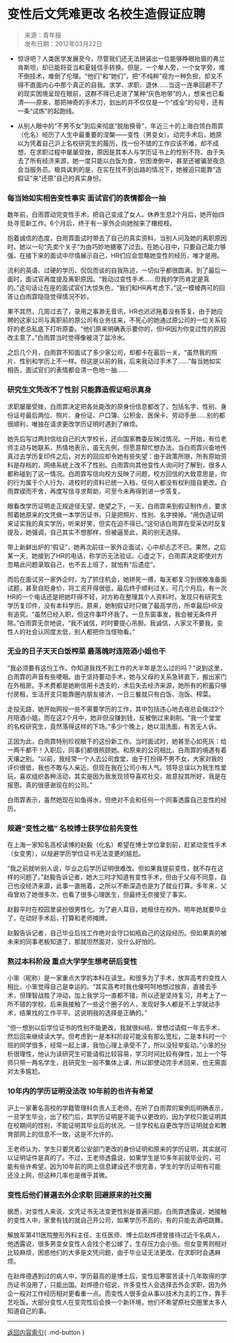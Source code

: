 <!-- https://edu.sina.com.cn/gaokao/2012-03-22/0928332046.shtml -->

# 变性后文凭难更改 名校生造假证应聘

> 来源：青年报  
> 发布日期：2012年03月22日

- 惊讶吧？人类医学发展至今，尽管我们还无法拼装出一位能够睁眼抬眉的弗兰肯斯坦，却已能将亚当和夏娃信手转换。但是，一个单人旁，一个女字旁，难不倒技术，难倒了伦理。“他们”和“她们”，把“不纯粹”视为一种负担，却又不得不直面内心中那个真正的自我。求学、求职、退休……当这一连串回避不了的现实困境呈现在眼前，这群不得已走进了某种“灰色地带”的人，想来也已看清——原来，那把神奇的手术刀，划出的并不仅仅是一个“成全”的句号，还有一条“试炼”的起跑线。

- 从别人眼中的“不男不女”到后来彻底“脱胎换骨”，年近三十的上海白领白雨霏（化名）经历了人生中最重要的涅槃——变性（男变女）。动完手术后，她原以为凭着自己沪上名校研究生的履历，找一份不错的工作应该不难，却不成想，在求职过程中屡屡受挫，原因是其本人与学历证书上的性别不符。由于失去了所有经济来源，她一度只能以白饭为食，穷困潦倒中，甚至还被骗至夜总会当服务员。极具讽刺的是，在实在找不到出路的情况下，她被迫只能靠“造假证”来“还原”自己的真实身份。

### 每当她如实相告变性事实 面试官们的表情都会一抽

数年前，白雨霏动完变性手术，把自己变成了女人。休养生息2个月后，她开始四处寻觅新工作。6个月后，终于有一家外企向她抛来了橄榄枝。

抱着诚信的态度，白雨霏面试时带去了自己的真实资料，当别人问及她的离职原因时，她以一句“先卖个关子”为由巧妙地搪塞了过去。在她心目中，只要自己能力够强，在接下来的面试中尽情展示自己，HR们应会忽略她变性的经历，唯才是用。

流利的英语、过硬的学历、侃侃而谈的自我陈述，一切似乎都很圆满。到了最后一面时，面试官再度提及离职原因。“我动过变性手术......但我的学历肯定是真的。”这句话让在座的面试官们大惊失色，“我们和HR再考虑下。”这一模棱两可的回答让白雨霏隐隐觉得情况不妙。

果不其然，几周过去了，录用之事渺无音讯，HR也迟迟拖着没有答复。由于她应聘的这家公司与离职前的原公司有业务往来，不死心的她通过原公司的一位关系较好的老总私底下打听原委。“他们原来明确表示要你的，但HR因为你变过性的原因改主意了。”白雨霏当时觉得像被浇了盆冷水。

之后几个月，白雨霏不知面试了多少家公司，却都卡在最后一关。“虽然我的照片、性别和学历上不一样。但这是以前的我，后来我动过手术了......”每当她如实相告，面试官们的表情都会清一色地一抽......

### 研究生文凭改不了性别 只能靠造假证昭示真身

求职屡屡受挫，白雨霏决定把各处能改的原身份信息都改了，包括名字、性别、身份证号最后两位、照片、身份证、户口簿、公积金、医保卡、劳动手册......别的都很顺利，唯独在请求更改学历证明时遇到了麻烦。

她先后写过两封信给自己的大学校长，还向国家教委反映过情况。一开始，有位老师主动与她联系，热情地表示，虽无先例，但愿意帮忙想办法。当白雨霏兴奋地传真过去学历复印件之后，对方的回应却令她有些失望：由于政策所限，所有原始资料是存档的，网络系统上改不了性别。白雨霏向其他变性人询问时了解到，很多人都称碰到了这一情况。白雨霏写信向校方反映了问题，校方回信的大致意思是，你的行为属于个人行为，进校时的资料已统一入档，任何人都没有权利擅自更改。白雨霏锲而不舍，再度写信寻求帮助，可至今未再得到进一步答复。

眼看改学历证明走正规途径无望，绝望之下，一天，白雨霏来到假证制作点，要求照着她原来的文凭做一本学历证书，只是把照片、性别、名字换掉。“用伪造证明来证实我的真实学历，听来好笑，但实在迫不得已。”这句话白雨霏在受采访时反复提及，她强调，自己其实不想那样，但被逼至此，真的别无选择。

带上新鲜出炉的“假证”，她再次前往一家外企面试，心中却忐忑不已。果然，之后某一天，她接到了HR的电话，称学历无法验证。心虚之下，白雨霏决定即使对方忽略此问题录取自己，也不去上班了，就怕有“后遗症”。

而后在面试另一家外企时，为了抓住机会，她拼死一搏，每天都复习到很晚准备面试题，甚至自贬身价，将工资开得很低，最后终于顺利过关。可几个月后，有一次HR的一个电话还是把她吓得不轻，对方称在整理其个人资料时，发现只有研究生学历复印件，没有本科学历。原来，她制假证时只做了最高学历，所幸最后HR没有追究。“虽然已经入职，但这件事吓坏我了。一旦东窗事发，我会被无条件开除。”白雨霏无奈地说，“我不诚信，时时要提心吊胆。我诚信，人家又不要我。变性人的社会认同度太低，别人都把你当怪物看。”

### 无业的日子天天白饭榨菜 最落魄时连陪酒小姐也干

“我必须要有这份工作。你知道我找不到工作的大半年是怎么过的吗？”说到这里，白雨霏的声音有些哽咽。由于坚持要动手术，她与父母的关系急转直下，搬出家门在外租房。手术费都是她刷信用卡透支的，术后失去经济来源，她所有的积蓄只够付房租，生活开支只能靠圈内朋友接济，一日三餐就只有白饭、泡饭、榨菜。

走投无路，她开始网投一些不需要学历的工作，其中包括违心地去夜总会做过2个月陪酒小姐。而在这2个月中，她非但没赚到钱，反被倒过来剥削。“我一个堂堂的名校研究生，竟然落得这样的下场。”多少个晚上，她以泪洗面，有苦无人诉。

正因为此，白雨霏特别珍视眼下的这份新工作。当时面试时，她甚至心如死灰：给一两千都干！入职后，同事们都很照顾她。和原来的公司相比，白雨霏的境遇有着天壤之别。“以前，我经常一个人去公司食堂，由于打扮得不男不女，大家对我的评价很低，我也不敢与人亲近。但现在我在公司小有人气。领导总误以为我生性爱玩，喜欢组织各种活动，其实是因为我发现领导喜欢社交，故意投其所好，我是在报恩。真的很感谢现在的公司。”

白雨霏表示，虽然她现在如鱼得水，但绝对不会和任何一个同事透露自己变性的经历。

### 规避“变性之槛” 名校博士获学位前先变性

在上海一家知名高校读博的赵毅（化名）希望在博士学位拿到前，赶紧动变性手术（女变男），以规避学历学位证书无法变更的尴尬。

“我之前就听别人说，毕业之后学历证明很难改。但如果我提前变性，就不存在这样的问题了。”赵毅告诉记者，她大三时才知道有变性手术，但由于父母不同意，自己也没经济来源，此事一直拖着，之所以不断深造也是为了就业打算。多年来，父母曾劝了她很多次，也看了很多心理医生，但最终无奈接受了事实。

赵毅平时在校园里装扮很男性化。为了避人耳目，她租住在校外。明年她就要毕业了，在动好手术后，打算和老师摊牌。

赵毅告诉记者，自己毕业后找工作绝对会守口如瓶自己的这段经历。但如果真的被未来的同事老板知道了，那就坦然面对，没什么好怕的。

### 熬过本科阶段 重点大学学生想考研后变性

小笨（昵称）是一家重点大学的本科在读生。和很多为了手术，放弃高考的变性人相比，小笨觉得自己是幸运的。“其实高考时我也傻呵呵地想过放弃，直接去手术，但理智战胜了冲动，加上我学习一直都不错，所以还是坚持复习，并考上了一所不错的学校。后来我接触了一些这个圈子的人，发现好多人都是不上学就动手术，结果找的工作平平。这说明我的选择是正确的。”

“但一想到以后学位证书的性别不能更改，我就很纠结，曾想过请假一年去手术，然后回来继续读大学。但考虑到一是本科阶段可能没有那么宽松，二是本科时一个班的同学很多，经常一起上课，我怕心理上承受不了，所以没轻举妄动。”小笨的分析很理性，他认为读研究生可能请假比较容易，学习时间比较有弹性，加上一个导师只带一两名学生，且研究生一般不集体上课，所以即使动完手术回来，也无需面对太多尴尬。

### 10年内的学历证明没法改 10年前的也许有希望

沪上一家著名高校的学籍管理科负责人王老师，在听了白雨霏的案例后明确表示，一旦学生毕业，出了校门后，其学历证明是不能予以更改的，因为学校只能证明其在校期间的性别，不能证明其毕业后的状况。一旦学校私自更改学历证明就会和教育部网上的信息不一致，这是不允许的。

王老师认为，学生只要凭着公安部门更改的身份证明和原来的学历证明，其实就可以证明证件是真的了。不过，王老师透露说，如果学生是10多年前就毕业的，可能有些许希望。因为10年前的网上信息建设还不很完善，学生的学历证明有可能还没上网，但这种几率也是微乎其微。

### 变性后他们普遍去外企求职 回避原来的社交圈

据悉，对变性人来说，文凭证书无法变更性别是普遍问题。白雨霏透露说，她接触的变性人中，家里有钱的就自己开公司，如果学历不高的，有的只能去酒吧跳舞。

解放军第411医院整形外科主任、主任医师、博士后赵烨德曾接待过近千名病人，他透露说，很多男变女变性人会找个老公嫁了，生存压力会小些。但女变男则相对比较麻烦，困惑他们的大多是文凭问题，由于毕业证无法更改，在求职时会遇麻烦。

在赵烨德遇到过的病人中，学历最高的是博士后，变性后寒窗苦读十几年取得的学历证书没用了，只能出国。赵烨德介绍说，许多变性人会选择去外企求职，因为外企一般对工作经历相对更看重一点。而变性人很多会从事以技术为主的工作，靠手艺吃饭。大部分变性人在变完性后会换一个新环境，他们不希望原社交圈里太多人知道自己的事。

---

[返回内容索引](../coverage/index.md){ .md-button }
